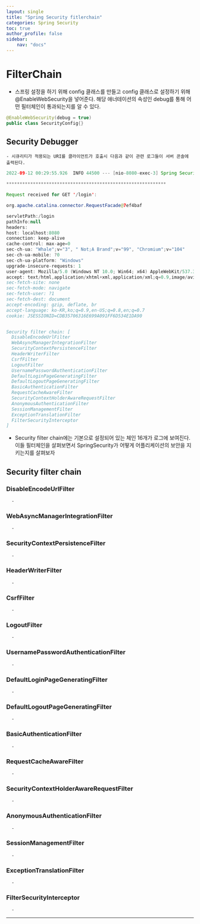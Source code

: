 ```yaml
---
layout: single
title: "Spring Security fitlerchain"
categories: Spring Security
toc: true
author_profile: false
sidebar:
    nav: "docs"
---
```



# FilterChain
- 스프링 설정을 하기 위해 config 클래스를 만들고 config 클래스로 설정하기 위해 @EnableWebSecurity을 넣어준다. 해당 애너테이션의 속성인 debug를 통해 어떤 필터체인이 통과되는지를 알 수 있다. 
```java
@EnableWebSecurity(debug = true)
public class SecurityConfig{}
```

## Security Debugger
	- 시큐리티가 적용되는 URI를 클라이언트가 호출시 다음과 같이 관련 로그들이 서버 콘솔에 출력된다. 
```java
2022-09-12 00:29:55.926  INFO 44500 --- [nio-8080-exec-3] Spring Security Debugger                 : 

************************************************************

Request received for GET '/login':

org.apache.catalina.connector.RequestFacade@7ef4baf

servletPath:/login
pathInfo:null
headers: 
host: localhost:8080
connection: keep-alive
cache-control: max-age=0
sec-ch-ua: "Whale";v="3", " Not;A Brand";v="99", "Chromium";v="104"
sec-ch-ua-mobile: ?0
sec-ch-ua-platform: "Windows"
upgrade-insecure-requests: 1
user-agent: Mozilla/5.0 (Windows NT 10.0; Win64; x64) AppleWebKit/537.36 (KHTML, like Gecko) Chrome/104.0.5112.87 Whale/3.16.138.22 Safari/537.36
accept: text/html,application/xhtml+xml,application/xml;q=0.9,image/avif,image/webp,image/apng,*/*;q=0.8,application/signed-exchange;v=b3;q=0.9
sec-fetch-site: none
sec-fetch-mode: navigate
sec-fetch-user: ?1
sec-fetch-dest: document
accept-encoding: gzip, deflate, br
accept-language: ko-KR,ko;q=0.9,en-US;q=0.8,en;q=0.7
cookie: JSESSIONID=CDB35706316E699A091FF6D534E1DA90


Security filter chain: [
  DisableEncodeUrlFilter
  WebAsyncManagerIntegrationFilter
  SecurityContextPersistenceFilter
  HeaderWriterFilter
  CsrfFilter
  LogoutFilter
  UsernamePasswordAuthenticationFilter
  DefaultLoginPageGeneratingFilter
  DefaultLogoutPageGeneratingFilter
  BasicAuthenticationFilter
  RequestCacheAwareFilter
  SecurityContextHolderAwareRequestFilter
  AnonymousAuthenticationFilter
  SessionManagementFilter
  ExceptionTranslationFilter
  FilterSecurityInterceptor
]
```
- Security filter chain에는 기본으로 설정되어 있는 체인 16개가 로그에 보여진다. 이들 필터체인을 살펴보면서 SpringSecurity가 어떻게 어플리케이션의 보안을 지키는지를 살펴보자 



## Security filter chain

  ### DisableEncodeUrlFilter
	  -
  ### WebAsyncManagerIntegrationFilter
	  -
  ### SecurityContextPersistenceFilter
	  -
  ### HeaderWriterFilter
	  -
  ### CsrfFilter
	  -
  ### LogoutFilter
	  -
  ### UsernamePasswordAuthenticationFilter
	  -
  ### DefaultLoginPageGeneratingFilter
	  -
  ### DefaultLogoutPageGeneratingFilter
	  -
  ### BasicAuthenticationFilter
	  -
  ### RequestCacheAwareFilter
	  -
  ### SecurityContextHolderAwareRequestFilter
	  -
  ### AnonymousAuthenticationFilter
	  -
  ### SessionManagementFilter
	  -
  ### ExceptionTranslationFilter
	  -
  ### FilterSecurityInterceptor
	  -




************************************************************